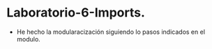 # Laboratorio-6-Imports.

- He hecho la modularacización siguiendo lo pasos indicados en el modulo.

